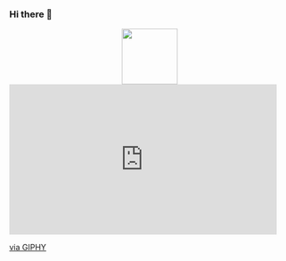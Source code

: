 ### Hi there 👋
<div id="header" align="center">
  <img src="https://media.giphy.com/media/5Zesu5VPNGJlm/giphy.gif" width="100"/>
</div>
<iframe src="https://giphy.com/embed/5Zesu5VPNGJlm" width="480" height="270" frameBorder="0" class="giphy-embed" allowFullScreen></iframe><p><a href="https://giphy.com/gifs/5Zesu5VPNGJlm">via GIPHY</a></p>

<!--
**KondakovAl/KondakovAl** is a ✨ _special_ ✨ repository because its `README.md` (this file) appears on your GitHub profile.

Here are some ideas to get you started:

- 🔭 I’m currently working on ...
- 🌱 I’m currently learning ...
- 👯 I’m looking to collaborate on ...
- 🤔 I’m looking for help with ...
- 💬 Ask me about ...
- 📫 How to reach me: ...
- 😄 Pronouns: ...
- ⚡ Fun fact: ...
-->

